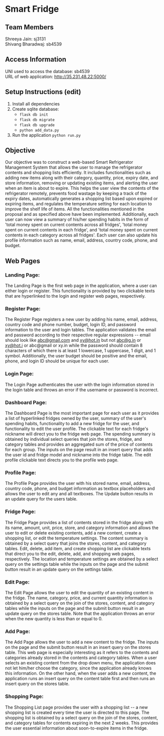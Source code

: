 # Smart Fridge

## Team Members
Shreeya Jain: sj3131 <br>
Shivang Bharadwaj: sb4539

## Access Information 
UNI used to access the database: sb4539 <br>
URL of web application: http://35.231.48.22:5000/

## Setup Instructions (edit)
1. Install all dependencies
2. Create sqlite database:
    * `flask db init`
    * `flask db migrate`
    * `flask db upgrade`
    * `python add_data.py`
3. Run the application `python run.py`

## Objective
Our objective was to construct a web-based Smart Refrigerator Management System that allows the user to manage the refrigerator contents and shopping lists efficiently. It includes functionalities such as adding new items along with their category, quantity, price, expiry date, and store information, removing or updating existing items, and alerting the user when an item is about to expire. This helps the user view the contents of the refrigerator remotely, prevents food wastage by keeping a track of the expiry dates, automatically generates a shopping list based upon expired or expiring items, and regulates the temperature 
setting for each location to improve the shelf life of items. All the functionalities mentioned in the proposal and as specified above have been implemented.
Additionally, each user can now view a summary of his/her spending habits in the form of 'total money spent on current contents across all fridges', 'total 
money spent on current contents in each fridge', and 'total money spent on current contents in each category across all fridges'. Each user can also update his 
profile information such as name, email, address, country code, phone, and budget.

## Web Pages

### Landing Page:
The Landing Page is the first web page in the application, where a user can either login or register. This functionality is provided by two clickable texts that 
are hyperlinked to the login and register web pages, respectively. 

### Register Page:
The Register Page registers a new user by adding his name, email, address, country code and phone number, budget, login ID, and password information to the user 
and login tables. The application validates the email and password according to their respective regular expressions -- email should look like abc@gmail.com 
and xy@hot.in but not abc@g.in or  xy@hot.i or abc@gmail or xy.in while the password should contain 8 characters of which there is at least 1 lowercase, 1 
uppercase, 1 digit, and 1 symbol. Additionally, the user budget should be positive and the email, phone, and login ID should be unique for each user.

### Login Page:
The Login Page authenticates the user with the login information stored in the login table and throws an error if the username or password is incorrect.

### Dashboard Page:
The Dashboard Page is the most important page for each user as it provides a list of hyperlinked fridges owned by the user, summary of the user's spending habits, 
functionality to add a new fridge for the user, and functionality to edit the user profile. The clickable text for each fridge's nickname will direct you to the
fridge web page. The spending summary is obtained by individual select queries that join the stores, fridge, and category tables and provides an aggregated sum 
of the price of contents for each group. The inputs on the page result in an insert query that adds the user id and fridge model and nickname into the fridge 
table. The edit profile clickable text directs you to the profile web page.

### Profile Page:
The Profile Page provides the user with his stored name, email, address, country code, phone, and budget information as textbox placeholders and allows the user
to edit any and all textboxes. The Update button results in an update query for the users table. 

### Fridge Page:
The Fridge Page provides a list of contents stored in the fridge along with its name, amount, unit, price, store, and category information and allows the user to
edit or delete existing contents, add a new content, create a shopping list, or edit the temperature settings. The content summary is obtained by a select query
that joins the stores, content, and category tables. Edit, delete, add item, and create shopping list are clickable texts that direct you to the edit, delete,
add, and shopping web pages, respectively. The location and temperature settings are obtained by a select query on the settings table while the inputs on the 
page and the submit button result in an update query on the settings table.

### Edit Page:
The Edit Page allows the user to edit the quantity of an existing content in the fridge. The name, category, price, and current quantity information is obtained
by a select query on the join of the stores, content, and category tables while the inputs on the page and the submit button result in an update query on the 
stores table. Note that the application throws an error when the new quantity is less than or equal to 0.

### Add Page:
The Add Page allows the user to add a new content to the fridge. The inputs on the page and the submit button result in an insert query on the stores table. 
This web page is especially interesting as it refers to the contents and categories already stored in the contents and category tables. When a user selects an 
existing content from the drop down menu, the application does not let him/her choose the category, since the application already knows this information. On the 
other hand, when the user adds a new content, the application runs an insert query on the content table first and then runs an insert query on the stores table.

### Shopping Page:
The Shopping List page provides the user with a shopping list -- a new shopping list is created every time the user is directed to this page. The shopping list
is obtained by a select query on the join of the stores, content, and category tables for contents expiring in the next 2 weeks. This provides the user essential
information about soon-to-expire items in the fridge.
